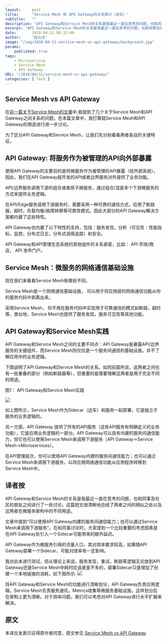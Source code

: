 ```yaml
---
layout:     post
title:      "Service Mesh 和 API Gateway的关系探讨（译文）"
subtitle:   ""
description: "API Gateway和Service Mesh的关系是我最近一直在思考的问题，也和同事及社区的朋友之间进行了一些讨论。这篇短文很清晰地总结了两者之间的相似之处以及这两者在微服务架构中的不同用途。"
excerpt: "API Gateway和Service Mesh的关系是我最近一直在思考的问题，也和同事及社区的朋友之间进行了一些讨论。这篇短文很清晰地总结了两者之间的相似之处以及这两者在微服务架构中的不同用途。"
date:       2018-04-11 09:32:00
author:     "赵化冰"
image: "/img/2018-04-11-service-mesh-vs-api-gateway/background.jpg"
params:
    published: true
tags:
    - Microservice
    - Service Mesh
    - API Gateway
URL: "/2018/04/11/service-mesh-vs-api-gateway/"
categories: [ Tech ]
---
```


## Service Mesh vs API Gateway

在[前一篇关于Service Mesh的文章](https://medium.com/microservices-in-practice/service-mesh-for-microservices-2953109a3c9a)中,我提到了几个关于Service Mesh和API Gateway之间关系的问题，在本篇文章中，我打算就Service Mesh和API Gateway的用途进行进一步讨论。

为了区分API Gateway和Service Mesh，让我们先分别看看两者各自的关键特征。

## API Gateway: 将服务作为被管理的API向外部暴露


使用API Gateway的主要目的是将微服务作为被管理的API暴露（给外部系统）。因此，我们在API Gateway层开发的API或者边界服务对外提供了业务功能。

API/边界服务调用下游的组合或者原子微服务，通过组合/混装多个下游微服务的方式来提供业务逻辑。

在API/Edge服务调用下游服务时，需要采用一种可靠的通信方式，应用了断路器，超时，负载均衡/故障转移等可靠性模式。因此大部分的API Gateway解决方案都内置了这些特性。

API Gateway也内置了以下特性的支持，包括：服务发现，分析（可见性：性能指标，监控，分布式日志，分布式调用追踪）和安全。

API Gateway和API管理生态系统的其他组件的关系紧密，比如： API 市场/商店， API 发布门户。

## Service Mesh：微服务的网络通信基础设施

现在我们来看看Service Mesh有哪些不同。

Service Mesh是一个网络通信基础设施， 可以用于将应用层的网络通信功能从你的服务代码中剥离出来。

采用Service Mesh， 你不用在服务代码中实现用于可靠通信的模式如断路，超时等，类似地，Service Mesh也提供了服务发现，服务可见性等其他功能。

## API Gateway和Service Mesh实践

API Gateway和Service Mesh之间的主要不同点：API Gateway是暴露API/边界服务的关键组件，而Service Mesh则仅仅是一个服务间通信的基础设施，并不了解应用中的业务逻辑。

下图说明了API Gateway和Service Mesh的关系。如同前面所说，这两者之间也有一些重叠的部分（例如断路器等），但重要的是需要理解这两者是用于完全不同的用途。


图1： API Gateway和Service Mesh实践

![](/img/2018-04-11-service-mesh-vs-api-gateway/service-mesh-vs-api-gateway.png)

如上图所示，Service Mesh作为Sidecar（边车）和服务一起部署，它是独立于服务的业务逻辑的。

另一方面，API Gateway 提供了所有的API服务（这些API服务有明确定义的业务功能），它是应用业务逻辑的一部分。API Gateway可以具有内建的服务间通信能力，但它也可以使用Service Mesh来调用下游服务（API Gateway->Service Mesh->Microservices）。

在API管理层次，你可以使用API Gateway内建的服务间通信能力；也可以通过Service Mesh来调用下游服务，以将应用网络通信功能从应用程序转移到Service Mesh中。

## 译者按

API Gateway和Service Mesh的关系是我最近一直在思考的问题，也和同事及社区的朋友之间进行了一些讨论。这篇短文很清晰地总结了两者之间的相似之处以及这两者在微服务架构中的不同用途。

文章中提到“可以使用API Gateway内建的服务间通信能力；也可以通过Service Mesh来调用下游服务”。在和同事讨论时，大家提到一个比较重要的考虑因素是在API Gateway处引入一个Sidecar可能带来的额外延迟。

API Gateway作为微服务引用的流量入口，其对效率要求较高，如果随API Gateway部署一个Sidecar，可能对效率有一定影响。

我对此未进行测试，但从理论上来说，服务发现，重试，断路等逻辑无论放到API Gateway还是Service Mesh中耗时应该是差不多的，部署Sidecar只是增加了创建一个本地链接的消耗，如下图所示:
![](/img/2018-04-11-service-mesh-vs-api-gateway/api-gateway-with-service-mesh.png)

将API Gateway和Service Mesh的功能进行清晰划分，API Gateway负责应用逻辑，Service Mesh负责服务通讯，Metrics收集等微服务基础设施，这样划分后在架构上更为清晰。对于效率问题，我们可以考虑对API Gateway进行水平扩展来解决。

## 原文

本译文发表已征得原作者同意，原文参见 [Service Mesh vs API Gateway](https://medium.com/microservices-in-practice/service-mesh-vs-api-gateway-a6d814b9bf56)


